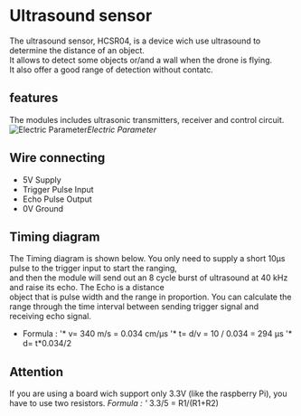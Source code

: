 # Ultrasound sensor
The ultrasound sensor, HCSR04, is a device wich use ultrasound to determine the distance of an object. </br>
It allows to detect some objects or/and a wall when the drone is flying. </br>
It also offer a good range of detection without contatc.

## features
The modules includes ultrasonic transmitters, receiver and control circuit. </br>
![Electric Parameter](C:\Users\maxim\OneDrive\Documents\cours\ECAM\Projet_drone\dossier\electric_parameter.PNG)*Electric Parameter*

## Wire connecting
* 5V Supply
* Trigger Pulse Input 
* Echo Pulse Output
* 0V Ground 

## Timing diagram
The Timing diagram is shown below. You only need to supply a short 10µs pulse to the trigger input to start the ranging, </br>
and then the module will send out an 8 cycle burst of ultrasound at 40 kHz and raise its echo. The Echo is a distance </br>
object that is pulse width and the range in proportion. You can calculate the range through the time interval between 
sending trigger signal and receiving echo signal. </br>
*  Formula : 
'* v= 340 m/s = 0.034 cm/µs
'* t= d/v = 10 / 0.034 = 294 µs
'* d= t*0.034/2

## Attention 
If you are using a board wich support only 3.3V (like the raspberry Pi), you have to use two resistors.
*Formula :
'* 3.3/5 = R1/(R1+R2)
